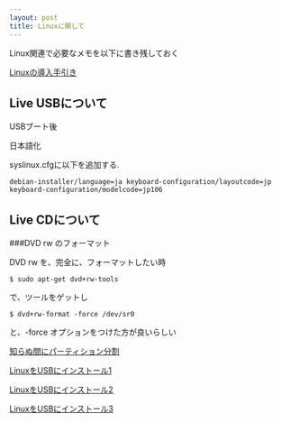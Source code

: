 ```yaml
---
layout: post
title: Linuxに関して
---
```


Linux関連で必要なメモを以下に書き残しておく

[Linuxの導入手引き](http://kumasan1949.zouri.jp/kumasan.html)

## Live USBについて

USBブート後

日本語化

syslinux.cfgに以下を追加する.

```
debian-installer/language=ja keyboard-configuration/layoutcode=jp keyboard-configuration/modelcode=jp106
```

## Live CDについて

###DVD rw のフォーマット

DVD rw を、完全に、フォーマットしたい時

```
$ sudo apt-get dvd+rw-tools
```

で、ツールをゲットし

```
$ dvd+rw-format -force /dev/sr0
```

と、-force オプションをつけた方が良いらしい


[知らぬ間にパーティション分割](http://blog.goo.ne.jp/hiros-pc/e/6e761e61a4a6405c228833b3acf60765)

[LinuxをUSBにインストール1](http://no-windows.blog.jp/archives/4304924.html)

[LinuxをUSBにインストール2](http://viva-ubuntu.com/2013/05/usb_install)

[LinuxをUSBにインストール3](http://www55.atwiki.jp/loveubuntu/pages/21.html)
